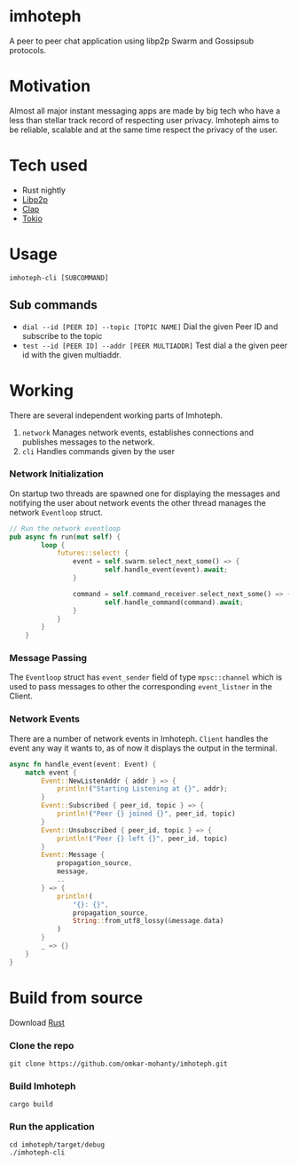

# imhoteph
A peer to peer chat application using libp2p Swarm and Gossipsub protocols. 
# Motivation
Almost all major instant messaging apps are made by big tech who have a less than stellar track record of respecting user privacy. Imhoteph aims to be reliable, scalable and at the same time respect the privacy of the user. 
# Tech used
- Rust nightly
- [Libp2p](https://github.com/libp2p/rust-libp2p)
- [Clap](https://docs.rs/clap/latest/clap/)
- [Tokio](https://tokio.rs/)
# Usage 
`imhoteph-cli [SUBCOMMAND]`
## Sub commands
- `dial --id [PEER ID] --topic [TOPIC NAME]`
  Dial the given Peer ID and subscribe to the topic 
- `test --id [PEER ID] --addr [PEER MULTIADDR]`
  Test dial a the given peer id with the given multiaddr.
# Working 
There are several independent working parts of Imhoteph.
1. `network` Manages network events, establishes connections and publishes messages to the network.
3. `cli` Handles commands given by the user 
### Network Initialization
On startup two threads are spawned one for displaying the messages and notifying the user about network events the other thread manages the network `Eventloop` struct.
```rust 
// Run the network eventloop
pub async fn run(mut self) {
        loop {
            futures::select! {
                event = self.swarm.select_next_some() => {
                        self.handle_event(event).await;
                }

                command = self.command_receiver.select_next_some() => {
                        self.handle_command(command).await;
                }
            }
        }
    }
```
### Message Passing
The `Eventloop` struct has `event_sender` field of type `mpsc::channel` which is used to pass messages to other the corresponding `event_listner` in the Client.
###  Network Events
There are a number of network events in Imhoteph. `Client` handles the event any way it wants to, as of now it displays the output in the terminal.
``` rust
async fn handle_event(event: Event) {
    match event {
        Event::NewListenAddr { addr } => {
            println!("Starting Listening at {}", addr);
        }
        Event::Subscribed { peer_id, topic } => {
            println!("Peer {} joined {}", peer_id, topic)
        }
        Event::Unsubscribed { peer_id, topic } => {
            println!("Peer {} left {}", peer_id, topic)
        }
        Event::Message {
            propagation_source,
            message,
            ..
        } => {
            println!(
                "{}: {}",
                propagation_source,
                String::from_utf8_lossy(&message.data)
            )
        }
        _ => {}
    }
}
```
#  Build from source
 Download [Rust](https://www.rust-lang.org/learn/get-started)
### Clone the repo
 ```shell
 git clone https://github.com/omkar-mohanty/imhoteph.git
 ```
 ### Build Imhoteph
 ```shel
 cargo build 
 ```
 ### Run the application
 ```shell
 cd imhoteph/target/debug
 ./imhoteph-cli
 ```
 
